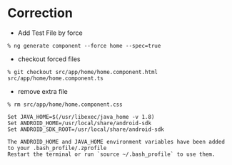# Correction

* Add Test File by force

```
% ng generate component --force home --spec=true
```

* checkout forced files

```
% git checkout src/app/home/home.component.html src/app/home/home.component.ts
```

* remove extra file
```
% rm src/app/home/home.component.css
```


```
Set JAVA_HOME=$(/usr/libexec/java_home -v 1.8)
Set ANDROID_HOME=/usr/local/share/android-sdk
Set ANDROID_SDK_ROOT=/usr/local/share/android-sdk

The ANDROID_HOME and JAVA_HOME environment variables have been added to your .bash_profile/.zprofile
Restart the terminal or run `source ~/.bash_profile` to use them.
```
